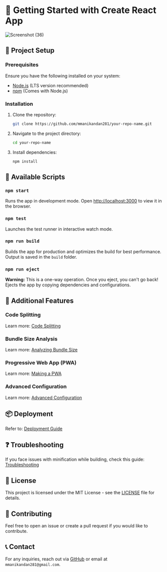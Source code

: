 # 📌 Getting Started with Create React App

![Screenshot (36)](https://github.com/user-attachments/assets/082b25c3-a5c9-4421-847c-53005da1ac60)



## 📂 Project Setup

### Prerequisites
Ensure you have the following installed on your system:
- [Node.js](https://nodejs.org/) (LTS version recommended)
- [npm](https://www.npmjs.com/) (Comes with Node.js)

### Installation
1. Clone the repository:
   ```sh
   git clone https://github.com/mmanikandan281/your-repo-name.git
   ```
2. Navigate to the project directory:
   ```sh
   cd your-repo-name
   ```
3. Install dependencies:
   ```sh
   npm install
   ```

## 🚀 Available Scripts

### `npm start`
Runs the app in development mode. Open [http://localhost:3000](http://localhost:3000) to view it in the browser.

### `npm test`
Launches the test runner in interactive watch mode.

### `npm run build`
Builds the app for production and optimizes the build for best performance. Output is saved in the `build` folder.

### `npm run eject`
**Warning:** This is a one-way operation. Once you eject, you can't go back!
Ejects the app by copying dependencies and configurations.

## 🔧 Additional Features

### Code Splitting
Learn more: [Code Splitting](https://facebook.github.io/create-react-app/docs/code-splitting)

### Bundle Size Analysis
Learn more: [Analyzing Bundle Size](https://facebook.github.io/create-react-app/docs/analyzing-the-bundle-size)

### Progressive Web App (PWA)
Learn more: [Making a PWA](https://facebook.github.io/create-react-app/docs/making-a-progressive-web-app)

### Advanced Configuration
Learn more: [Advanced Configuration](https://facebook.github.io/create-react-app/docs/advanced-configuration)

## 📦 Deployment
Refer to: [Deployment Guide](https://facebook.github.io/create-react-app/docs/deployment)

## ❓ Troubleshooting
If you face issues with minification while building, check this guide: [Troubleshooting](https://facebook.github.io/create-react-app/docs/troubleshooting#npm-run-build-fails-to-minify)

## 📜 License
This project is licensed under the MIT License - see the [LICENSE](LICENSE) file for details.

## 🙌 Contributing
Feel free to open an issue or create a pull request if you would like to contribute.

## 📞 Contact
For any inquiries, reach out via [GitHub](https://github.com/mmanikandan281) or email at `mmanikandan281@gmail.com`.

